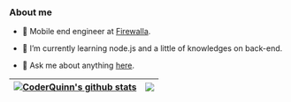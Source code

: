 <!--
**CoderQuinn/CoderQuinn** is a ✨ _special_ ✨ repository because its `README.md` (this file) appears on your GitHub profile.

Here are some ideas to get you started:

- 🔭 I’m currently working on ...

- 🌱 I’m currently learning ...

- 👯 I’m looking to collaborate on ...

- 🤔 I’m looking for help with ...

- 💬 Ask me about ...

- 📫 How to reach me: ...

- 😄 Pronouns: ...

- ⚡ Fun fact: ...
  -->

  ### About me

- 💼 Mobile end engineer at [Firewalla](https://firewalla.com/).

- 🌱 I’m currently learning node.js and a little of knowledges on back-end.

- 💬 Ask me about anything [here](https://github.com/CoderQuinn/CoderQuinn/issues).

| <a href="https://github.com/CoderQuinn/github-readme-stats"><img align="center" src="https://github-readme-stats.vercel.app/api?username=CoderQuinn&show_icons=true&include_all_commits=true&theme=buefy&hide_border=true" alt="CoderQuinn's github stats" /></a> | <a href="https://github.com/CoderQuinn/github-readme-stats"><img align="center" src="https://github-readme-stats.vercel.app/api/top-langs/?username=CoderQuinn&layout=compact&theme=buefy&hide_border=true" /></a> |
| ------------------------------------------------------------ | ------------------------------------------------------------ |
